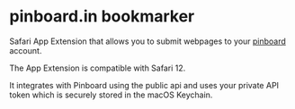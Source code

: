 # pinboard.in bookmarker

Safari App Extension that allows you to submit webpages to your [pinboard](https://pinboard.in/) account.

The App Extension is compatible with Safari 12.

It integrates with Pinboard using the public api and uses your private API token which is securely stored in the macOS Keychain.
